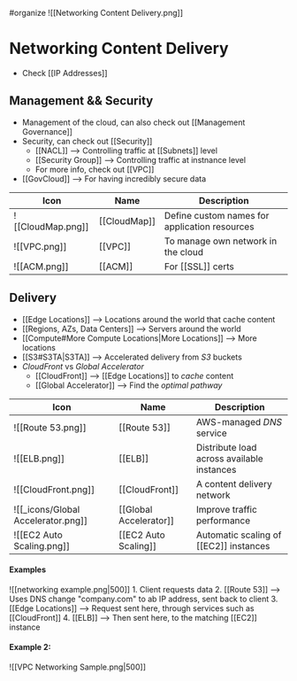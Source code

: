 #organize 
![[Networking Content Delivery.png]]
# Networking Content Delivery
- Check [[IP Addresses]]

## Management && Security
- Management of the cloud, can also check out [[Management Governance]]
- Security, can check out [[Security]]
	- [[NACL]] --> Controlling traffic at [[Subnets]] level
	- [[Security Group]] --> Controlling traffic at instnance level
	- For more info, check out [[VPC]]
- [[GovCloud]] --> For having incredibly secure data

| Icon | Name | Description |
| --- | --- | --- |
| ![[CloudMap.png]] | [[CloudMap]] | Define custom names for application resources |
| ![[VPC.png]] | [[VPC]] | To manage own network in the cloud |
| ![[ACM.png]] | [[ACM]] | For [[SSL]] certs |

## Delivery
- [[Edge Locations]] --> Locations around the world that cache content
- [[Regions, AZs, Data Centers]] --> Servers around the world
- [[Compute#More Compute Locations|More Locations]] --> More locations
- [[S3#S3TA|S3TA]] --> Accelerated delivery from *S3* buckets
- *CloudFront* vs *Global Accelerator*
	- [[CloudFront]] --> [[Edge Locations]] to *cache* content
	- [[Global Accelerator]] --> Find the *optimal pathway*

| Icon | Name | Description |
| --- | --- | --- |
| ![[Route 53.png]] | [[Route 53]] | AWS-managed *DNS* service |
| ![[ELB.png]] | [[ELB]] | Distribute load across available instances |
| ![[CloudFront.png]] | [[CloudFront]] | A content delivery network |
| ![[_icons/Global Accelerator.png]] | [[Global Accelerator]] | Improve traffic performance |
| ![[EC2 Auto Scaling.png]] | [[EC2 Auto Scaling]] | Automatic scaling of [[EC2]] instances |


#### Examples
![[networking example.png|500]]
	1. Client requests data
	2. [[Route 53]] --> Uses DNS change "company.com" to ab IP address, sent back to client
	3. [[Edge Locations]] --> Request sent here, through services such as [[CloudFront]]
	4. [[ELB]] --> Then sent here, to the matching [[EC2]] instance


#### Example 2:
![[VPC Networking Sample.png|500]]


